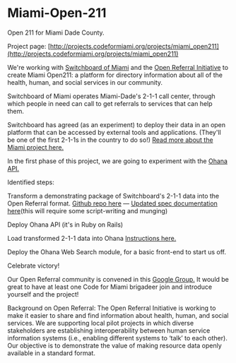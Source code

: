 Miami-Open-211
==============

Open 211 for Miami Dade County.

Project page: [http://projects.codeformiami.org/projects/miami_open211](http://projects.codeformiami.org/projects/miami_open211)

We're working with [Switchboard of Miami](http://switchboardmiami.org/) and the [Open Referral Initiative](https://www.openreferral.org/) to create Miami Open211: a platform for directory information about all of the health, human, and social services in our community.

Switchboard of Miami operates Miami-Dade's 2-1-1 call center, through which people in need can call to get referrals to services that can help them.

Switchboard has agreed (as an experiment) to deploy their data in an open platform that can be accessed by external tools and applications. (They'll be one of the first 2-1-1s in the country to do so!) [Read more about the Miami project here.](https://docs.google.com/document/d/1UclLolk4W1hoSo1BUY8Da9A_hO_hHM89vggJg6KfCOA/edit)

In the first phase of this project, we are going to experiment with the [Ohana API.](https://github.com/codeforamerica/ohana-api)

Identified steps:

Transform a demonstrating package of Switchboard's 2-1-1 data into the Open Referral format. [Github repo here](http://github.com/codeforamerica/OpenReferral) — [Updated spec documentation here](https://docs.google.com/document/d/1gmNS4pBvkX4cI2wtH3Qco3uGF4LLTq1OJ0Pb_CLuxlk/edit)(this will require some script-writing and munging)

Deploy Ohana API (it's in Ruby on Rails)

Load transformed 2-1-1 data into Ohana [Instructions here.](https://github.com/codeforamerica/ohana-api/wiki/Populating-the-Postgres-database-from-OpenReferral-compliant-CSV-files)

Deploy the Ohana Web Search module, for a basic front-end to start us off.

Celebrate victory!

Our Open Referral community is convened in this [Google Group.](http://groups.google.com/forum/#!forum/openreferral) It would be great to have at least one Code for Miami brigadeer join and introduce yourself and the project!

Background on Open Referral: The Open Referral Initiative is working to make it easier to share and find information about health, human, and social services. We are supporting local pilot projects in which diverse stakeholders are establishing interoperability between human service information systems (i.e., enabling different systems to ‘talk’ to each other). Our objective is to demonstrate the value of making resource data openly available in a standard format.

